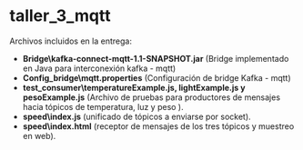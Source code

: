 # taller_3_mqtt

Archivos incluidos en la entrega:
- **Bridge\kafka-connect-mqtt-1.1-SNAPSHOT.jar** (Bridge implementado en Java para interconexión kafka - mqtt)
- **Config_bridge\mqtt.properties** (Configuración de bridge Kafka - mqtt)
- **test_consumer\temperatureExample.js, lightExample.js y pesoExample.js** (Archivo de pruebas para productores de mensajes hacia tópicos de temperatura, luz y peso ).
- **speed\index.js** (unificado de tópicos a enviarse por socket).
- **speed\index.html** (receptor de mensajes de los tres tópicos y muestreo en web).



